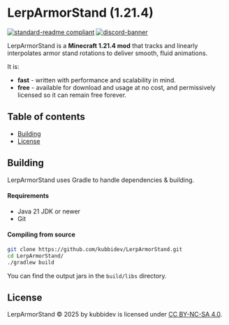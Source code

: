 # LerpArmorStand (1.21.4)

[![standard-readme compliant](https://img.shields.io/badge/readme%20style-standard-brightgreen.svg?style=for-the-badge)](https://github.com/RichardLitt/standard-readme)
[![discord-banner](https://img.shields.io/discord/1258062506270654515?label=discord&style=for-the-badge&color=7289da)](https://discord.kubbidev.me)

LerpArmorStand is a **Minecraft 1.21.4 mod** that tracks and linearly interpolates armor stand rotations to deliver
smooth, fluid animations.

It is:

* **fast** - written with performance and scalability in mind.
* **free** - available for download and usage at no cost, and permissively licensed so it can remain free forever.

## Table of contents

- [Building](#building)
- [License](#license)

## Building

LerpArmorStand uses Gradle to handle dependencies & building.

#### Requirements

* Java 21 JDK or newer
* Git

#### Compiling from source

```sh
git clone https://github.com/kubbidev/LerpArmorStand.git
cd LerpArmorStand/
./gradlew build
```

You can find the output jars in the `build/libs` directory.

## License

LerpArmorStand © 2025 by kubbidev is licensed
under [CC BY-NC-SA 4.0](https://creativecommons.org/licenses/by-nc-sa/4.0/).